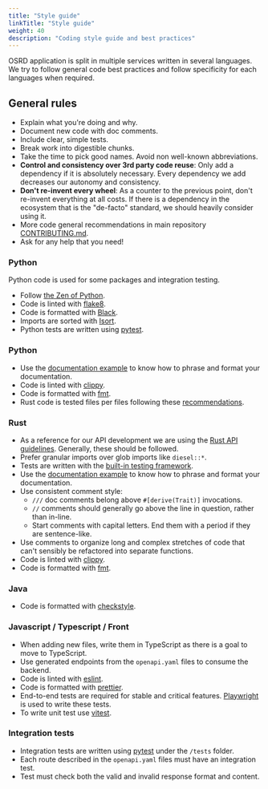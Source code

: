 ```yaml
---
title: "Style guide"
linkTitle: "Style guide"
weight: 40
description: "Coding style guide and best practices"
---
```


OSRD application is split in multiple services written in several languages. We try to follow general code best practices and follow specificity for each languages when required.

## General rules

- Explain what you're doing and why.
- Document new code with doc comments.
- Include clear, simple tests.
- Break work into digestible chunks.
- Take the time to pick good names.
  Avoid non well-known abbreviations.
- **Control and consistency over 3rd party code reuse**: Only add a dependency if it is absolutely necessary.
  Every dependency we add decreases our autonomy and consistency.
- **Don't re-invent every wheel**: As a counter to the previous point, don't re-invent everything at all costs.
  If there is a dependency in the ecosystem that is the "de-facto" standard, we should heavily consider using it.
- More code general recommendations in main repository [CONTRIBUTING.md](https://github.com/DGEXSolutions/osrd).
- Ask for any help that you need!

### Python

Python code is used for some packages and integration testing.

- Follow [the Zen of Python](https://www.python.org/dev/peps/pep-0020/).
- Code is linted with [flake8](https://github.com/csachs/pyproject-flake8).
- Code is formatted with [Black](https://github.com/psf/black).
- Imports are sorted with [Isort](https://github.com/PyCQA/isort).
- Python tests are written using [pytest](https://docs.pytest.org/).

### Python

- Use the [documentation example](https://doc.rust-lang.org/rust-by-example/meta/doc.html) to know how to phrase and format your documentation.
- Code is linted with [clippy](https://github.com/rust-lang/rust-clippy).
- Code is formatted with [fmt](https://github.com/rust-lang/rustfmt).
- Rust code is tested files per files following these [recommendations](https://doc.rust-lang.org/book/ch11-01-writing-tests.html).

### Rust

- As a reference for our API development we are using the [Rust API guidelines](https://rust-lang.github.io/api-guidelines/about.html).
  Generally, these should be followed.
- Prefer granular imports over glob imports like `diesel::*`.
- Tests are written with the [built-in testing framework](https://doc.rust-lang.org/book/ch11-01-writing-tests.html).
- Use the [documentation example](https://doc.rust-lang.org/rust-by-example/meta/doc.html) to know how to phrase and format your documentation.
- Use consistent comment style:
  - `///` doc comments belong above `#[derive(Trait)]` invocations.
  - `//` comments should generally go above the line in question, rather than in-line.
  - Start comments with capital letters. End them with a period if they are sentence-like.
- Use comments to organize long and complex stretches of code that can't sensibly be refactored into separate functions.
- Code is linted with [clippy](https://github.com/rust-lang/rust-clippy).
- Code is formatted with [fmt](https://github.com/rust-lang/rustfmt).

### Java

- Code is formatted with [checkstyle](https://checkstyle.sourceforge.io/).

### Javascript / Typescript / Front

- When adding new files, write them in TypeScript as there is a goal to move to TypeScript.
- Use generated endpoints from the `openapi.yaml` files to consume the backend.
- Code is linted with [eslint](https://eslint.org/).
- Code is formatted with [prettier](https://prettier.io/).
- End-to-end tests are required for stable and critical features.
  [Playwright](https://playwright.dev/) is used to write these tests.
- To write unit test use [vitest](https://vitest.dev/).

### Integration tests

- Integration tests are written using [pytest](https://docs.pytest.org/) under the `/tests` folder.
- Each route described in the `openapi.yaml` files must have an integration test.
- Test must check both the valid and invalid response format and content.
